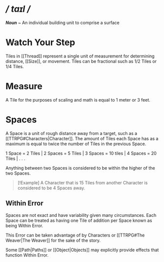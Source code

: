 # */ taɪl /*
***Noun*** ~ An individual building unit to comprise a surface
# Watch Your Step
Tiles in [[Thread]] represent a single unit of measurement for determining distance, [[Size]], or movement. Tiles can be fractional such as 1/2 Tiles or 1/4 Tiles.
# Measure
A Tile for the purposes of scaling and math is equal to 1 meter or 3 feet.
# Spaces
A Space is a unit of rough distance away from a target, such as a [[TTRPG#Characters|Character]]. The amount of Tiles each Space has as a maximum is equal to twice the number of Tiles in the previous Space.

1 Space = 2 Tiles | 2 Spaces = 5 Tiles | 3 Spaces = 10 tiles | 4 Spaces = 20 Tiles | . . .

Anything between two Spaces is considered to be within the higher of the two Spaces.

>[!Example]
>A Character that is 15 Tiles from another Character is considered to be 4 Spaces away.
## Within Error
Spaces are not exact and have variability given many circumstances. Each Space can be treated as having one Tile of addition per Space known as being Within Error.

This Error can be taken advantage of by Characters or [[TTRPG#The Weaver|The Weaver]] for the sake of the story. 

Some [[Path|Paths]] or [[Object|Objects]] may explicitly provide effects that function Within Error.